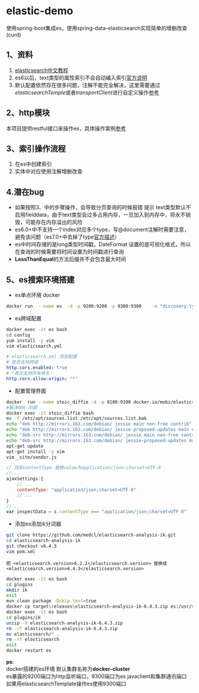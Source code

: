# elastic-demo
使用spring-boot集成es，使用spring-data-elasticsearch实现简单的增删改查(curd)

## 1、资料
1. [elasticsearch中文教程](https://es.xiaoleilu.com/010_Intro/05_What_is_it.html "中文教程")   
2. es6以后，text类型的属性索引不会自动编入索引[官方说明](https://www.elastic.co/guide/en/elasticsearch/reference/6.2/fielddata.html)  
3. 默认配置依然存在很多问题，注解不能完全解决，这里需要通过*elasticsearchTemple*或者*transportClient*进行自定义操作[参考](https://www.cnblogs.com/sxdcgaq8080/p/10411423.html)  

## 2、http模块
本项目提供restful接口来操作es，具体操作案例[参考](src/test/EsDemoApplication.http)

##  3、索引操作流程
1. 在es中创建索引
2. 实体中对应使用注解增删改查

## 4.潜在bug
* 如果按照3、中的步骤操作，会导致分页查询的时候报错 提示 text类型默认不启用fielddata，由于text类型会过多占用内存，一旦加入到内存中，将永不销毁，可能存在内存溢出的风险   
* es6.0+中不支持一个index对应多个type，写@document注解时需要注意，避免该问题（es7.0+中去掉了type[官方描述](https://www.elastic.co/guide/en/elasticsearch/reference/7.3/removal-of-types.html)）  
* es中时间存储的是long类型时间戳，DateFormat 设置的是可视化格式，所以在查询的时候需要将时间设置为时间戳进行查询
* **LessThanEqual**的方法后缀并不会包含最大时间

## 5、es搜索环境搭建

* es单点环境 docker  
````bash
docker run  --name es  -d -p 9200:9200 -p 9300:9300    -e "discovery.type=single-node" elasticsearch:6.4.3
```` 
* es跨域配置
```bash
docker exec -it es bash
cd config
yum install -y vim
vim elasticsearch.yml
```
```yaml
# elasticsearch.yml 添加配置
# 是否支持跨域
http.cors.enabled: true
# *表示支持所有域名
http.cors.allow-origin: "*"
```
* 配置管理界面
```bash
docker  run --name stoic_diffie -d -p 9100:9100 docker.io/mobz/elasticsearch-head:5
#解决406 问题
docker exec -it stoic_diffie bash 
mv -f /etc/apt/sources.list /etc/apt/sources.list.bak
echo "deb http://mirrors.163.com/debian/ jessie main non-free contrib" >> /etc/apt/sources.list
echo "deb http://mirrors.163.com/debian/ jessie-proposed-updates main non-free contrib" >>/etc/apt/sources.list
echo "deb-src http://mirrors.163.com/debian/ jessie main non-free contrib" >>/etc/apt/sources.list
echo "deb-src http://mirrors.163.com/debian/ jessie-proposed-updates main non-free contrib" >>/etc/apt/sources.list
apt-get update
apt-get install -y vim
vim _site/vendor.js
```
```js
// 找到contentType 替换value为application/json;charset=UTF-8
//...
ajaxSettings:{
    // ...
    contentType: "application/json;charset=UTF-8"
    // ...
}
//...
var inspectData = s.contentType === "application/json;charset=UTF-8"
```
* 添加es添加ik分词器
```bash
git clone https://github.com/medcl/elasticsearch-analysis-ik.git
cd elasticsearch-analysis-ik
git checkout v6.4.3
vim pom.xml
```
```text
把 <elasticsearch.version>6.2.2</elasticsearch.version> 替换成 <elasticsearch.version>6.4.3</elasticsearch.version>
```
```bash 
docker exec -it es bash
cd plugins
mkdir ik
exit
mvn clean package -Dskip.test=true
docker cp target\releases\elasticsearch-analysis-ik-6.4.3.zip es:/usr/share/elasticsearch/plugins/ik
docker exec -it es bash
cd plugins/ik
unzip -X elasticsearch-analysis-ik-6.4.3.zip
rm -rf elasticsearch-analysis-ik-6.4.3.zip
mv elasticsearch/* .
rm -rf elasticsearch
exit
docker restart es 
```
**ps**:  
docker搭建的es环境 默认集群名称为**docker-cluster**  
es暴露的9200端口为http监听端口，9300端口为es javaclient和集群通讯端口  
如果用elasticsearchTemplate操作es使用9300端口


